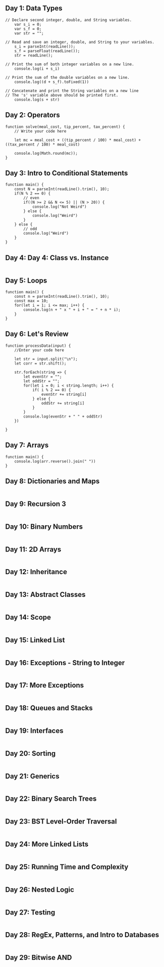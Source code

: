 ## Day 1: Data Types

```
// Declare second integer, double, and String variables.
    var s_i = 0;
    var s_f = 0;
    var str = "";

// Read and save an integer, double, and String to your variables.
    s_i = parseInt(readLine());
    s_f = parseFloat(readLine());
    str = readLine();

// Print the sum of both integer variables on a new line.
    console.log(i + s_i)

// Print the sum of the double variables on a new line.
    console.log((d + s_f).toFixed(1))
    
// Concatenate and print the String variables on a new line
// The 's' variable above should be printed first.
    console.log(s + str)
```

## Day 2: Operators

```
function solve(meal_cost, tip_percent, tax_percent) {
    // Write your code here
    
    let mc = meal_cost + ((tip_percent / 100) * meal_cost) + ((tax_percent / 100) * meal_cost) 
    
    console.log(Math.round(mc));
}
```
## Day 3: Intro to Conditional Statements

```
function main() {
    const N = parseInt(readLine().trim(), 10);
    if(N % 2 == 0) {
        // even
        if((N >= 2 && N <= 5) || (N > 20)) {
            console.log("Not Weird")
        } else {
            console.log("Weird")        
        }
    } else {
        // odd
        console.log("Weird")
    }
}
```

## Day 4: Day 4: Class vs. Instance
```
```

## Day 5: Loops

```
function main() {
    const n = parseInt(readLine().trim(), 10);
    const max = 10;
    for(let i = 1; i <= max; i++) {
        console.log(n + " x " + i + " = " + n * i);
    }
}
```

## Day 6: Let's Review

```
function processData(input) {
    //Enter your code here
    
    let str = input.split("\n");
    let corr = str.shift();
    
    str.forEach(string => {
        let evenStr = "";
        let oddStr = "";
        for(let i = 0; i < string.length; i++) {
            if( i % 2 == 0) {
                evenStr += string[i]
            } else {
                oddStr += string[i]                
            }
        }
        console.log(evenStr + " " + oddStr)
    })
    
}
```

## Day 7: Arrays

```
function main() {
    console.log(arr.reverse().join(" "))
}
```

## Day 8: Dictionaries and Maps

```
```

## Day 9: Recursion 3

```
```

## Day 10: Binary Numbers

```
```

## Day 11: 2D Arrays

```
```

## Day 12: Inheritance

```
```

## Day 13: Abstract Classes

```
```

## Day 14: Scope

```
```

## Day 15: Linked List

```
```

## Day 16: Exceptions - String to Integer

```
```

## Day 17: More Exceptions

```
```

## Day 18: Queues and Stacks

```
```

## Day 19: Interfaces

```
```

## Day 20: Sorting

```
```

## Day 21: Generics

```
```

## Day 22: Binary Search Trees

```
```

## Day 23: BST Level-Order Traversal

```
```

## Day 24: More Linked Lists

```
```

## Day 25: Running Time and Complexity

```
```

## Day 26: Nested Logic

```
```

## Day 27: Testing

```
```

## Day 28: RegEx, Patterns, and Intro to Databases

```
```

## Day 29: Bitwise AND

```
```